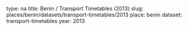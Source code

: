 type: na
title: Benin / Transport Timetables (2013)
slug: places/benin/datasets/transport-timetables/2013
place: benin
dataset: transport-timetables
year: 2013
